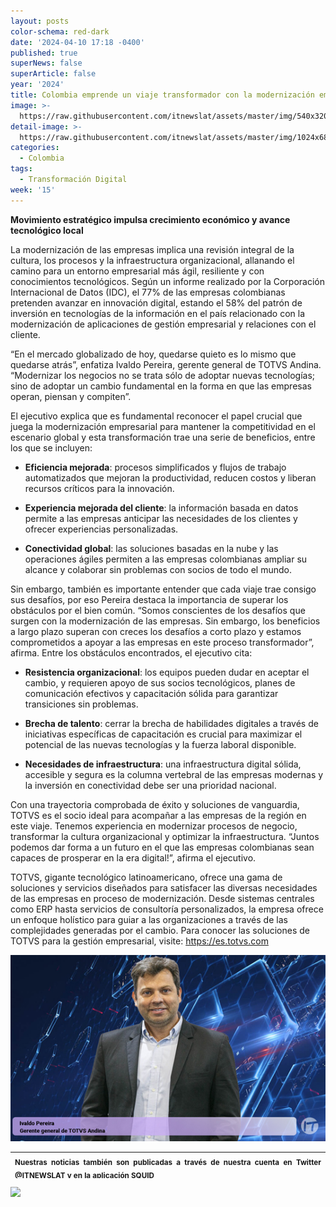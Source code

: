 ```yaml
---
layout: posts
color-schema: red-dark
date: '2024-04-10 17:18 -0400'
published: true
superNews: false
superArticle: false
year: '2024'
title: Colombia emprende un viaje transformador con la modernización empresarial
image: >-
  https://raw.githubusercontent.com/itnewslat/assets/master/img/540x320/Ivaldo-Pereira-p.jpg
detail-image: >-
  https://raw.githubusercontent.com/itnewslat/assets/master/img/1024x680/Ivaldo-Pereira-g.jpg
categories:
  - Colombia
tags:
  - Transformación Digital
week: '15'
---
```

**Movimiento estratégico impulsa crecimiento económico y avance tecnológico local**

La modernización de las empresas implica una revisión integral de la cultura, los procesos y la infraestructura organizacional, allanando el camino para un entorno empresarial más ágil, resiliente y con conocimientos tecnológicos. Según un informe realizado por la Corporación Internacional de Datos (IDC), el 77% de las empresas colombianas pretenden avanzar en innovación digital, estando el 58% del patrón de inversión en tecnologías de la información en el país relacionado con la modernización de aplicaciones de gestión empresarial y relaciones con el cliente.

“En el mercado globalizado de hoy, quedarse quieto es lo mismo que quedarse atrás”, enfatiza Ivaldo Pereira, gerente general de TOTVS Andina. “Modernizar los negocios no se trata sólo de adoptar nuevas tecnologías; sino de adoptar un cambio fundamental en la forma en que las empresas operan, piensan y compiten”.

El ejecutivo explica que es fundamental reconocer el papel crucial que juega la modernización empresarial para mantener la competitividad en el escenario global y esta transformación trae una serie de beneficios, entre los que se incluyen:

- **Eficiencia mejorada**: procesos simplificados y flujos de trabajo automatizados que mejoran la productividad, reducen costos y liberan recursos críticos para la innovación.

- **Experiencia mejorada del cliente**: la información basada en datos permite a las empresas anticipar las necesidades de los clientes y ofrecer experiencias personalizadas.

- **Conectividad global**: las soluciones basadas en la nube y las operaciones ágiles permiten a las empresas colombianas ampliar su alcance y colaborar sin problemas con socios de todo el mundo.

Sin embargo, también es importante entender que cada viaje trae consigo sus desafíos, por eso Pereira destaca la importancia de superar los obstáculos por el bien común. “Somos conscientes de los desafíos que surgen con la modernización de las empresas. Sin embargo, los beneficios a largo plazo superan con creces los desafíos a corto plazo y estamos comprometidos a apoyar a las empresas en este proceso transformador”, afirma. Entre los obstáculos encontrados, el ejecutivo cita:

- **Resistencia organizacional**: los equipos pueden dudar en aceptar el cambio, y requieren apoyo de sus socios tecnológicos, planes de comunicación efectivos y capacitación sólida para garantizar transiciones sin problemas.

- **Brecha de talento**: cerrar la brecha de habilidades digitales a través de iniciativas específicas de capacitación es crucial para maximizar el potencial de las nuevas tecnologías y la fuerza laboral disponible.

- **Necesidades de infraestructura**: una infraestructura digital sólida, accesible y segura es la columna vertebral de las empresas modernas y la inversión en conectividad debe ser una prioridad nacional.

Con una trayectoria comprobada de éxito y soluciones de vanguardia, TOTVS es el socio ideal para acompañar a las empresas de la región en este viaje. Tenemos experiencia en modernizar procesos de negocio, transformar la cultura organizacional y optimizar la infraestructura. “Juntos podemos dar forma a un futuro en el que las empresas colombianas sean capaces de prosperar en la era digital!”, afirma el ejecutivo.

TOTVS, gigante tecnológico latinoamericano, ofrece una gama de soluciones y servicios diseñados para satisfacer las diversas necesidades de las empresas en proceso de modernización. Desde sistemas centrales como ERP hasta servicios de consultoría personalizados, la empresa ofrece un enfoque holístico para guiar a las organizaciones a través de las complejidades generadas por el cambio. Para conocer las soluciones de TOTVS para la gestión empresarial, visite: https://es.totvs.com

![](https://raw.githubusercontent.com/itnewslat/assets/master/img/540x320/Ivaldo-Pereira-p.jpg)

<table style="height: 42px;" width="569">
<tbody>
<tr>
<td style="text-align: justify;"><sub><strong>Nuestras noticias también son publicadas a través de nuestra cuenta en Twitter <a href="https://twitter.com/itnewslat?lang=es">@ITNEWSLAT</a> y en la aplicación <a href="https://squidapp.co/en/">SQUID</a></strong></sub></td>
</tr>
</tbody>
</table>

<img src="https://tracker.metricool.com/c3po.jpg?hash=56f88a41e39ab42c063cc51676587a04"/>
